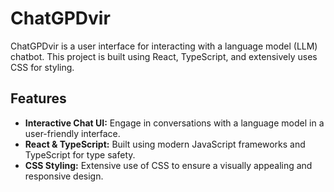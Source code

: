 # ChatGPDvir

ChatGPDvir is a user interface for interacting with a language model (LLM) chatbot. This project is built using React, TypeScript, and extensively uses CSS for styling.

## Features

- **Interactive Chat UI:** Engage in conversations with a language model in a user-friendly interface.
- **React & TypeScript:** Built using modern JavaScript frameworks and TypeScript for type safety.
- **CSS Styling:** Extensive use of CSS to ensure a visually appealing and responsive design.
